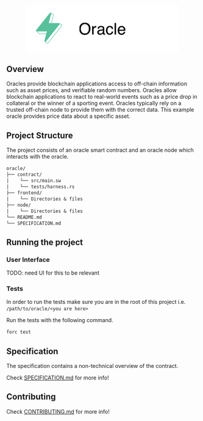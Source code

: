 <p align="center">
    <picture>
        <source media="(prefers-color-scheme: dark)" srcset=".docs/oracle-logo-dark-theme.png">
        <img alt="oracle logo" width="400px" src=".docs/oracle-logo-light-theme.png">
    </picture>
</p>

## Overview

Oracles provide blockchain applications access to off-chain information such as asset prices, and verifiable random numbers.  Oracles allow blockchain applications to react to real-world events such as a price drop in collateral or the winner of a sporting event.  Oracles typically rely on a trusted off-chain node to provide them with the correct data.  This example oracle provides price data about a specific asset.

## Project Structure

The project consists of an oracle smart contract and an oracle node which interacts with the oracle.

<!--Only show most important files e.g. script to run, build etc.-->

```
oracle/
├── contract/
|    └── src/main.sw
|    └── tests/harness.rs
├── frontend/
|    └── Directories & files
├── node/
|    └── Directories & files
└── README.md
└── SPECIFICATION.md
```

## Running the project

### User Interface

TODO: need UI for this to be relevant

### Tests
In order to run the tests make sure you are in the root of this project i.e. `/path/to/oracle/<you are here>`

Run the tests with the following command.

```bash
forc test
```

## Specification

The specification contains a non-technical overview of the contract.

Check [SPECIFICATION.md](./SPECIFICATION.md) for more info!

## Contributing

Check [CONTRIBUTING.md](../CONTRIBUTING.md) for more info!
